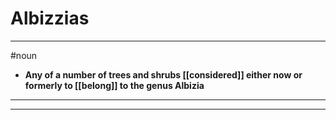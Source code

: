 # Albizzias
---
#noun
- **Any of a number of trees and shrubs [[considered]] either now or formerly to [[belong]] to the genus Albizia**
---
---
